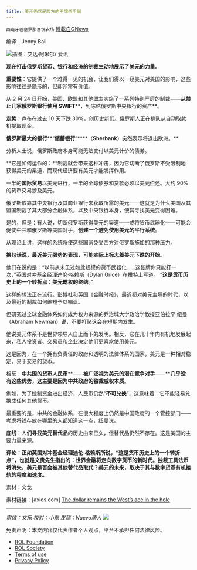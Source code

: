 ```yaml
---
title: 美元仍然是西方的王牌杀手锏
---
```

`西班牙巴塞罗那喜悦农场` [轉載自GNews](https://gnews.org/zh-hans/2105535/)

编译：Jenny Ball

![](https://assets.gnews.org/wp-content/uploads/2022/03/image-368.png)插图：艾达·阿米尔/ 爱讯

**现在打击俄罗斯货币、银行和经济的制裁生动地展示了美元的力量。**

**重要性**：它提供了一个难得一见的机会，让我们得以一窥美元对美国的影响，这些影响往往是隐形的，但却非常有价值。

从 2 月 24 日开始，美国、欧盟和其他盟友实施了一系列特别严厉的制裁——**从禁止几家俄罗斯银行使用 ****S****WIFT****，到冻结俄罗斯中央银行的资产**。

**走势**：卢布在过去 10 天下跌 30%，创历史新低。俄罗斯人正在排队从自动取款机提取现金。

**俄罗斯最大的银行****“****储蓄银行****”****（****Sberbank****）突然表示将退出欧洲。**

分析人士说，俄罗斯政府本身可能无法支付以美元计价的债券。

**它是如何运作的：**制裁就会带来这种冲击，因为它切断了俄罗斯不受限制地获得美元的渠道，而现代经济要有美元才能发挥作用。

一半的**国际贸易**以美元进行，一半的全球债券和贷款必须以美元偿还。大约 90% 的货币交易涉及美元。

俄罗斯依靠其中央银行及其商业银行来获取所需的美元——这就是为什么美国及其盟国制裁了其大部分金融体系，以及中央银行本身，使其寻找美元变得困难。

是的，但是：有人说，切断俄罗斯获得美元的渠道——或将货币武器化——可能会促使中共和俄罗斯等美国对手，**创建一个避免使用美元的平行系统**。

从理论上讲，这样的系统将使这些国家免受西方对俄罗斯施加的那种压力。

**换句话说，最近美元强势的表现，可能实际上标志着美元下跌的开始**。

他们在说的是：“以前从未见过如此规模的货币武器化……这张牌你只能打一次，”英国对冲基金经理迪伦·格赖斯（Dylan Grice）在推特上写道。 “**这是货币历史上的一个转折点：美元霸权的终结。**”

这样的想法正在流行。彭博社和英国《金融时报》，最近都对美元主导的时代，以及最近的制裁如何缩短予以嘲讽。

但研究过全球金融体系如何成为权力来源的乔治城大学政治学教授亚伯拉罕·纽曼（Abraham Newman）说，不要打赌这会在短期内发生。

他说美元体系不是世界领导人自上而下的发明。相反，它在几十年内有机地发展起来，私人投资者、交易员和企业决定他们更喜欢使用美元。

这是因为，在一个拥有负责任的政府和透明的法律体系的国家，美元是一种相对稳定、易于交易的货币。

相反：**中共国的货币人民币****——****被广泛视为美元的潜在竞争对手****——****几乎没有这些优势，这主要是因为中共政府的独裁威权本质**。

例如，为了控制资金进出经济，人民币仍然“**不可兑换**”，这意味着：它不能轻易兑换成任何其他货币。

最重要的是，中共的金融体系，在很大程度上仍然是中国政府的一个管控部门——考虑将钱存放在哪里的人都知道这一点，纽曼说。

**底线**：人**们寻找美元替代品**的历史由来已久，但替代品仍然不存在。这是美国的主要力量来源。

**评论：正如英国对冲基金经理迪伦·格赖斯所说，“这是货币历史上的一个转折点”，也就是文贵先生指出的：世界金融将走向数字货币的新时代。独裁工具法币将消失，美元是否会被其他替代品取代？美元的未来，取决于其与数字货币有机接轨的程度和速度。**

素材：文戈

素材链接：[axios.com] [The dollar remains the West’s ace in the hole](https://www.axios.com/the-dollar-remains-the-wests-ace-in-the-hole-6252b75c-edf1-45e5-8599-b98944425ea0.html)

* * *

*审核：文乐
校对：小东
发稿：Nuevo唐人*
![](https://assets.gnews.org/wp-content/uploads/2022/03/西喜-2.jpeg)
 

免责声明：本文内容仅代表作者个人观点，平台不承担任何法律风险。

- [ROL Foundation](https://rolfoundation.org/)
- [ROL Society](https://rolsociety.org/)
- [Terms of use](https://gnews.org/terms-of-use-3/)
- [Privacy Policy](https://gnews.org/privacy-policy/)
